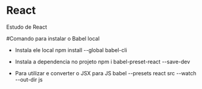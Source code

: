 # React
Estudo de React

#Comando para instalar o Babel local
 - Instala ele local
        npm install --global babel-cli 

 - Instala a dependencia no projeto
        npm i babel-preset-react --save-dev
 - Para utilizar e converter o JSX para JS 
    babel --presets react src --watch --out-dir js 

